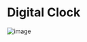 # Digital Clock

![image](https://github.com/harshiniakshaya/React-Mini-Projects/assets/149646981/732d9d4f-f357-41a4-8c0c-aa11ca743039)


